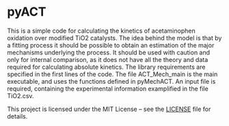 # pyACT
This is a simple code for calculating the kinetics of acetaminophen oxidation over modified TiO2 catalysts. The idea behind the model is that by a fitting process it should be possible to obtain an estimation of the major mechanisms underlying the process.
It should be used with caution and only for internal comparison, as it does not have all the theory and data required for calculating absolute kinetics.
The library requirements are specified in the first lines of the code.
The file ACT_Mech_main is the main executable, and uses the functions defined in pyMechACT.
An input file is required, containing the experimental information examplified in the file TiO2.csv.

This project is licensed under the MIT License – see the [LICENSE](LICENSE.md) file for details.
